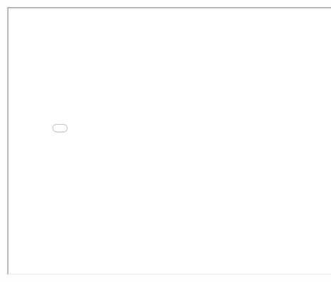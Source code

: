 <iframe src="[https://github.com/TessaAyv79/CSCN8010/blob/7de3258ae7fc0e3249635d90eed3e05d336c51b5/LAB6.html]" width="800" height="600"></iframe>
